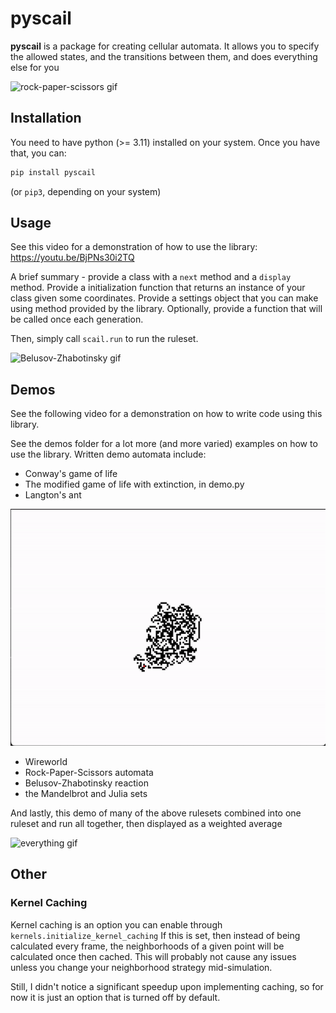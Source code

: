 # pyscail

**pyscail** is a package for creating cellular automata. It allows you to specify the
allowed states, and the transitions between them, and does everything else for you

![rock-paper-scissors gif](media/rps-gif.gif)

## Installation

You need to have python (>= 3.11) installed on your system. Once you have that,
you can:

```bash
pip install pyscail
```

(or `pip3`, depending on your system)

## Usage
See this video for a demonstration of how to use the library: 
https://youtu.be/BjPNs30i2TQ

A brief summary - provide a class with a `next` method and a 
`display` method. Provide a initialization function that returns
an instance of your class given some coordinates. Provide a settings
object that you can make using method provided by the library.
Optionally, provide a function that will be called once each generation.

Then, simply call `scail.run` to run the ruleset.


![Belusov-Zhabotinsky gif](media/bz-gif.gif)

## Demos
See the following video for a demonstration on how to write code using this
library.

See the demos folder for a lot more (and more varied) examples on how to use the 
library. Written demo automata include:

- Conway's game of life
- The modified game of life with extinction, in demo.py 
- Langton's ant 

![Langton gif](media/langton-gif.gif)
- Wireworld
- Rock-Paper-Scissors automata 
- Belusov-Zhabotinsky reaction
- the Mandelbrot and Julia sets

And lastly, this demo of many of the above rulesets combined into one 
ruleset and run all together, then displayed as a weighted average

![everything gif](media/everything-gif.gif)

## Other

### Kernel Caching
Kernel caching is an option you can enable through `kernels.initialize_kernel_caching`
If this is set, then instead of being calculated every frame, the neighborhoods
of a given point will be calculated once then cached. This will probably
not cause any issues unless you change your neighborhood strategy mid-simulation.

Still, I didn't notice a significant speedup upon implementing caching, so for now
it is just an option that is turned off by default.
